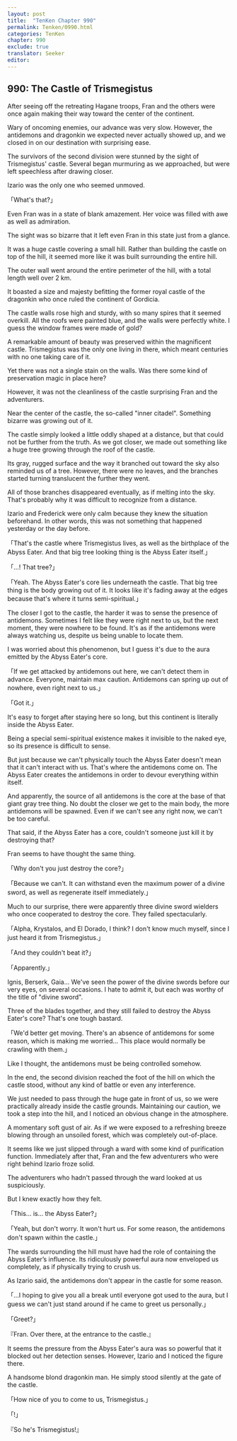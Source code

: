 ```yaml
---
layout: post
title:  "TenKen Chapter 990"
permalink: Tenken/0990.html
categories: TenKen
chapter: 990
exclude: true
translator: Seeker
editor: 
---
```

<h2>990: The Castle of Trismegistus</h2>

After seeing off the retreating Hagane troops, Fran and the others were once again making their way toward the center of the continent.

Wary of oncoming enemies, our advance was very slow. However, the antidemons and dragonkin we expected never actually showed up, and we closed in on our destination with surprising ease.

The survivors of the second division were stunned by the sight of Trismegistus' castle. Several began murmuring as we approached, but were left speechless after drawing closer.

Izario was the only one who seemed unmoved.

「What's that?」

Even Fran was in a state of blank amazement. Her voice was filled with awe as well as admiration.

The sight was so bizarre that it left even Fran in this state just from a glance.

It was a huge castle covering a small hill. Rather than building the castle on top of the hill, it seemed more like it was built surrounding the entire hill.

The outer wall went around the entire perimeter of the hill, with a total length well over 2 km.

It boasted a size and majesty befitting the former royal castle of the dragonkin who once ruled the continent of Gordicia.

The castle walls rose high and sturdy, with so many spires that it seemed overkill. All the roofs were painted blue, and the walls were perfectly white. I guess the window frames were made of gold?

A remarkable amount of beauty was preserved within the magnificent castle. Trismegistus was the only one living in there, which meant centuries with no one taking care of it.

Yet there was not a single stain on the walls. Was there some kind of preservation magic in place here?

However, it was not the cleanliness of the castle surprising Fran and the adventurers.

Near the center of the castle, the so-called "inner citadel". Something bizarre was growing out of it.

The castle simply looked a little oddly shaped at a distance, but that could not be further from the truth. As we got closer, we made out something like a huge tree growing through the roof of the castle.

Its gray, rugged surface and the way it branched out toward the sky also reminded us of a tree. However, there were no leaves, and the branches started turning translucent the further they went.

All of those branches disappeared eventually, as if melting into the sky. That's probably why it was difficult to recognize from a distance.

Izario and Frederick were only calm because they knew the situation beforehand. In other words, this was not something that happened yesterday or the day before.

「That's the castle where Trismegistus lives, as well as the birthplace of the Abyss Eater. And that big tree looking thing is the Abyss Eater itself.」

「...! That tree?」

「Yeah. The Abyss Eater's core lies underneath the castle. That big tree thing is the body growing out of it. It looks like it's fading away at the edges because that's where it turns semi-spiritual.」

The closer I got to the castle, the harder it was to sense the presence of antidemons. Sometimes I felt like they were right next to us, but the next moment, they were nowhere to be found. It's as if the antidemons were always watching us, despite us being unable to locate them.

I was worried about this phenomenon, but I guess it's due to the aura emitted by the Abyss Eater's core.

「If we get attacked by antidemons out here, we can't detect them in advance. Everyone, maintain max caution. Antidemons can spring up out of nowhere, even right next to us.」

「Got it.」

It's easy to forget after staying here so long, but this continent is literally inside the Abyss Eater.

Being a special semi-spiritual existence makes it invisible to the naked eye, so its presence is difficult to sense.

But just because we can't physically touch the Abyss Eater doesn't mean that it can't interact with us. That's where the antidemons come on. The Abyss Eater creates the antidemons in order to devour everything within itself.

And apparently, the source of all antidemons is the core at the base of that giant gray tree thing. No doubt the closer we get to the main body, the more antidemons will be spawned. Even if we can't see any right now, we can't be too careful.

That said, if the Abyss Eater has a core, couldn't someone just kill it by destroying that?

Fran seems to have thought the same thing.

「Why don't you just destroy the core?」

「Because we can't. It can withstand even the maximum power of a divine sword, as well as regenerate itself immediately.」

Much to our surprise, there were apparently three divine sword wielders who once cooperated to destroy the core. They failed spectacularly.

「Alpha, Krystalos, and El Dorado, I think? I don't know much myself, since I just heard it from Trismegistus.」

「And they couldn't beat it?」

「Apparently.」

Ignis, Berserk, Gaia... We've seen the power of the divine swords before our very eyes, on several occasions. I hate to admit it, but each was worthy of the title of "divine sword".

Three of the blades together, and they still failed to destroy the Abyss Eater's core? That's one tough bastard.

「We'd better get moving. There's an absence of antidemons for some reason, which is making me worried... This place would normally be crawling with them.」

Like I thought, the antidemons must be being controlled somehow.

In the end, the second division reached the foot of the hill on which the castle stood, without any kind of battle or even any interference.

We just needed to pass through the huge gate in front of us, so we were practically already inside the castle grounds. Maintaining our caution, we took a step into the hill, and I noticed an obvious change in the atmosphere.

A momentary soft gust of air. As if we were exposed to a refreshing breeze blowing through an unsoiled forest, which was completely out-of-place.

It seems like we just slipped through a ward with some kind of purification function. Immediately after that, Fran and the few adventurers who were right behind Izario froze solid.

The adventurers who hadn't passed through the ward looked at us suspiciously.

But I knew exactly how they felt.

「This... is... the Abyss Eater?」

「Yeah, but don't worry. It won't hurt us. For some reason, the antidemons don't spawn within the castle.」

The wards surrounding the hill must have had the role of containing the Abyss Eater’s influence. Its ridiculously powerful aura now enveloped us completely, as if physically trying to crush us.

As Izario said, the antidemons don't appear in the castle for some reason.

「...I hoping to give you all a break until everyone got used to the aura, but I guess we can't just stand around if he came to greet us personally.」

「Greet?」

『Fran. Over there, at the entrance to the castle.』

It seems the pressure from the Abyss Eater's aura was so powerful that it blocked out her detection senses. However, Izario and I noticed the figure there.

A handsome blond dragonkin man. He simply stood silently at the gate of the castle.

「How nice of you to come to us, Trismegistus.」

「!」

『So he's Trismegistus!』


